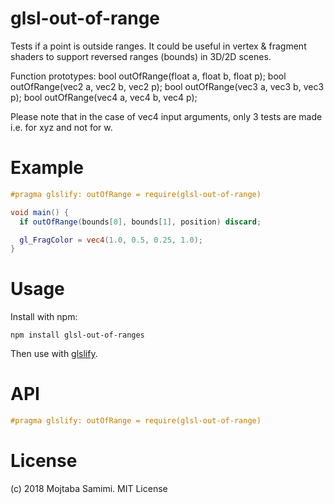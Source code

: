 # glsl-out-of-range
Tests if a point is outside ranges. 
It could be useful in vertex & fragment shaders to support reversed ranges (bounds) in 3D/2D scenes.

Function prototypes:
bool outOfRange(float a, float b, float p);
bool outOfRange(vec2 a, vec2 b, vec2 p);
bool outOfRange(vec3 a, vec3 b, vec3 p);
bool outOfRange(vec4 a, vec4 b, vec4 p);

Please note that in the case of vec4 input arguments, only 3 tests are made i.e. for xyz and not for w.

# Example

```glsl
#pragma glslify: outOfRange = require(glsl-out-of-range)

void main() {
  if outOfRange(bounds[0], bounds[1], position) discard;

  gl_FragColor = vec4(1.0, 0.5, 0.25, 1.0);
}
```

# Usage

Install with npm:

```
npm install glsl-out-of-ranges
```

Then use with [glslify](https://github.com/stackgl/glslify).

# API

```glsl
#pragma glslify: outOfRange = require(glsl-out-of-range)
```

# License
(c) 2018 Mojtaba Samimi. MIT License
